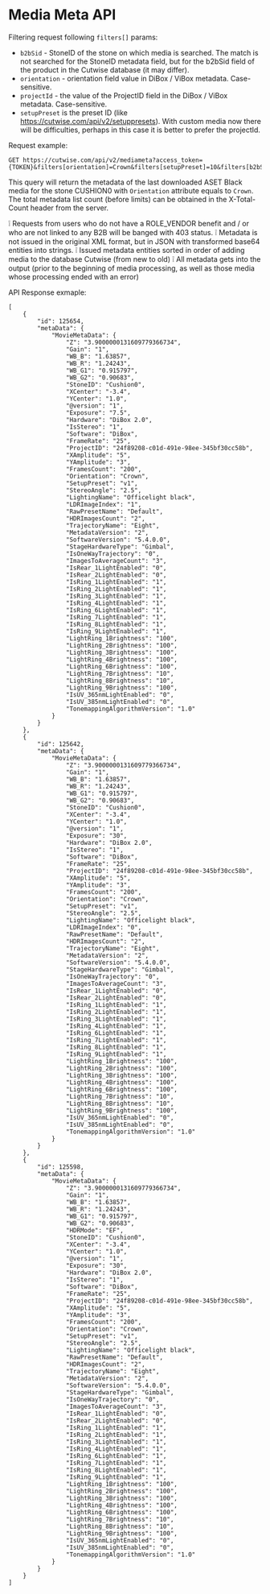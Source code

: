 # Media Meta API

Filtering request  following `filters[]` params:
- `b2bSid` - StoneID of the stone on which media is searched. The match is not searched for the StoneID metadata field, but for the b2bSid field of the product in the Cutwise database (it may differ).
- `orientation` - orientation field value in DiBox / ViBox metadata. Case-sensitive.
- `projectId` - the value of the ProjectID field in the DiBox / ViBox metadata. Case-sensitive.
- `setupPreset` is the preset ID (like https://cutwise.com/api/v2/setuppresets). With custom media now there will be difficulties, perhaps in this case it is better to prefer the projectId.

Request example:
```
GET https://cutwise.com/api/v2/mediameta?access_token={TOKEN}&filters[orientation]=Crown&filters[setupPreset]=10&filters[b2bSid]=CUSHION0&limit=1
```
This query will return the metadata of the last downloaded ASET Black media for the stone CUSHION0 with `Orientation` attribute equals to `Crown`.
The total metadata list count (before limits) can be obtained in the X-Total-Count header from the server.

:grey_exclamation: Requests from users who do not have a ROLE_VENDOR benefit and / or who are not linked to any B2B will be banged with 403 status.
:grey_exclamation: Metadata is not issued in the original XML format, but in JSON with transformed base64 entities into strings.
:grey_exclamation: Issued metadata entities sorted in order of adding media to the database Cutwise (from new to old)
:grey_exclamation: All metadata gets into the output (prior to the beginning of media processing, as well as those media whose processing ended with an error)

API Response exmaple:
```
[
    {
        "id": 125654,
        "metaData": {
            "MovieMetaData": {
                "Z": "3.9000000131609779366734",
                "Gain": "1",
                "WB_B": "1.63857",
                "WB_R": "1.24243",
                "WB_G1": "0.915797",
                "WB_G2": "0.90683",
                "StoneID": "Cushion0",
                "XCenter": "-3.4",
                "YCenter": "1.0",
                "@version": "1",
                "Exposure": "7.5",
                "Hardware": "DiBox 2.0",
                "IsStereo": "1",
                "Software": "DiBox",
                "FrameRate": "25",
                "ProjectID": "24f89208-c01d-491e-98ee-345bf30cc58b",
                "XAmplitude": "5",
                "YAmplitude": "3",
                "FramesCount": "200",
                "Orientation": "Crown",
                "SetupPreset": "v1",
                "StereoAngle": "2.5",
                "LightingName": "Officelight black",
                "LDRImageIndex": "1",
                "RawPresetName": "Default",
                "HDRImagesCount": "2",
                "TrajectoryName": "Eight",
                "MetadataVersion": "2",
                "SoftwareVersion": "5.4.0.0",
                "StageHardwareType": "Gimbal",
                "IsOneWayTrajectory": "0",
                "ImagesToAverageCount": "3",
                "IsRear_1LightEnabled": "0",
                "IsRear_2LightEnabled": "0",
                "IsRing_1LightEnabled": "1",
                "IsRing_2LightEnabled": "1",
                "IsRing_3LightEnabled": "1",
                "IsRing_4LightEnabled": "1",
                "IsRing_6LightEnabled": "1",
                "IsRing_7LightEnabled": "1",
                "IsRing_8LightEnabled": "1",
                "IsRing_9LightEnabled": "1",
                "LightRing_1Brightness": "100",
                "LightRing_2Brightness": "100",
                "LightRing_3Brightness": "100",
                "LightRing_4Brightness": "100",
                "LightRing_6Brightness": "100",
                "LightRing_7Brightness": "10",
                "LightRing_8Brightness": "10",
                "LightRing_9Brightness": "100",
                "IsUV_365nmLightEnabled": "0",
                "IsUV_385nmLightEnabled": "0",
                "TonemappingAlgorithmVersion": "1.0"
            }
        }
    },
    {
        "id": 125642,
        "metaData": {
            "MovieMetaData": {
                "Z": "3.9000000131609779366734",
                "Gain": "1",
                "WB_B": "1.63857",
                "WB_R": "1.24243",
                "WB_G1": "0.915797",
                "WB_G2": "0.90683",
                "StoneID": "Cushion0",
                "XCenter": "-3.4",
                "YCenter": "1.0",
                "@version": "1",
                "Exposure": "30",
                "Hardware": "DiBox 2.0",
                "IsStereo": "1",
                "Software": "DiBox",
                "FrameRate": "25",
                "ProjectID": "24f89208-c01d-491e-98ee-345bf30cc58b",
                "XAmplitude": "5",
                "YAmplitude": "3",
                "FramesCount": "200",
                "Orientation": "Crown",
                "SetupPreset": "v1",
                "StereoAngle": "2.5",
                "LightingName": "Officelight black",
                "LDRImageIndex": "0",
                "RawPresetName": "Default",
                "HDRImagesCount": "2",
                "TrajectoryName": "Eight",
                "MetadataVersion": "2",
                "SoftwareVersion": "5.4.0.0",
                "StageHardwareType": "Gimbal",
                "IsOneWayTrajectory": "0",
                "ImagesToAverageCount": "3",
                "IsRear_1LightEnabled": "0",
                "IsRear_2LightEnabled": "0",
                "IsRing_1LightEnabled": "1",
                "IsRing_2LightEnabled": "1",
                "IsRing_3LightEnabled": "1",
                "IsRing_4LightEnabled": "1",
                "IsRing_6LightEnabled": "1",
                "IsRing_7LightEnabled": "1",
                "IsRing_8LightEnabled": "1",
                "IsRing_9LightEnabled": "1",
                "LightRing_1Brightness": "100",
                "LightRing_2Brightness": "100",
                "LightRing_3Brightness": "100",
                "LightRing_4Brightness": "100",
                "LightRing_6Brightness": "100",
                "LightRing_7Brightness": "10",
                "LightRing_8Brightness": "10",
                "LightRing_9Brightness": "100",
                "IsUV_365nmLightEnabled": "0",
                "IsUV_385nmLightEnabled": "0",
                "TonemappingAlgorithmVersion": "1.0"
            }
        }
    },
    {
        "id": 125598,
        "metaData": {
            "MovieMetaData": {
                "Z": "3.9000000131609779366734",
                "Gain": "1",
                "WB_B": "1.63857",
                "WB_R": "1.24243",
                "WB_G1": "0.915797",
                "WB_G2": "0.90683",
                "HDRMode": "EF",
                "StoneID": "Cushion0",
                "XCenter": "-3.4",
                "YCenter": "1.0",
                "@version": "1",
                "Exposure": "30",
                "Hardware": "DiBox 2.0",
                "IsStereo": "1",
                "Software": "DiBox",
                "FrameRate": "25",
                "ProjectID": "24f89208-c01d-491e-98ee-345bf30cc58b",
                "XAmplitude": "5",
                "YAmplitude": "3",
                "FramesCount": "200",
                "Orientation": "Crown",
                "SetupPreset": "v1",
                "StereoAngle": "2.5",
                "LightingName": "Officelight black",
                "RawPresetName": "Default",
                "HDRImagesCount": "2",
                "TrajectoryName": "Eight",
                "MetadataVersion": "2",
                "SoftwareVersion": "5.4.0.0",
                "StageHardwareType": "Gimbal",
                "IsOneWayTrajectory": "0",
                "ImagesToAverageCount": "3",
                "IsRear_1LightEnabled": "0",
                "IsRear_2LightEnabled": "0",
                "IsRing_1LightEnabled": "1",
                "IsRing_2LightEnabled": "1",
                "IsRing_3LightEnabled": "1",
                "IsRing_4LightEnabled": "1",
                "IsRing_6LightEnabled": "1",
                "IsRing_7LightEnabled": "1",
                "IsRing_8LightEnabled": "1",
                "IsRing_9LightEnabled": "1",
                "LightRing_1Brightness": "100",
                "LightRing_2Brightness": "100",
                "LightRing_3Brightness": "100",
                "LightRing_4Brightness": "100",
                "LightRing_6Brightness": "100",
                "LightRing_7Brightness": "10",
                "LightRing_8Brightness": "10",
                "LightRing_9Brightness": "100",
                "IsUV_365nmLightEnabled": "0",
                "IsUV_385nmLightEnabled": "0",
                "TonemappingAlgorithmVersion": "1.0"
            }
        }
    }
]
```
